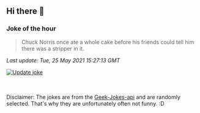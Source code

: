 ## Hi there 👋

### Joke of the hour
<!-- joke -->
>Chuck Norris once ate a whole cake before his friends could tell him there was a stripper in it.
<!-- /joke -->

*Last update: Tue, 25 May 2021 15:27:13 GMT*

[![Update joke](https://github.com/nclskfm/nclskfm/actions/workflows/joke.yml/badge.svg)](https://github.com/nclskfm/nclskfm/actions/workflows/joke.yml)

<br><br>
Disclaimer: The jokes are from the [Geek-Jokes-api](https://github.com/sameerkumar18/geek-joke-api) and are randomly selected. That's why they are unfortunately often not funny. :D
